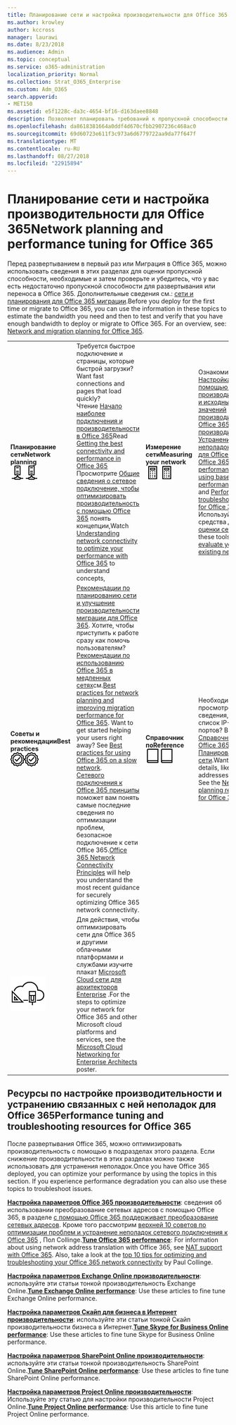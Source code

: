```yaml
---
title: Планирование сети и настройка производительности для Office 365
ms.author: krowley
author: kccross
manager: laurawi
ms.date: 8/23/2018
ms.audience: Admin
ms.topic: conceptual
ms.service: o365-administration
localization_priority: Normal
ms.collection: Strat_O365_Enterprise
ms.custom: Adm_O365
search.appverid:
- MET150
ms.assetid: e5f1228c-da3c-4654-bf16-d163daee8848
description: Позволяет планировать требований к пропускной способности сети для Microsoft Office 365. Если вы развернули, здесь вернуться к тонкой и устранять неполадки производительности Office 365.
ms.openlocfilehash: da8618381664a0ddf4d670cfbb2907236c468ac0
ms.sourcegitcommit: 69d60723e611f3c973a6d6779722aa9da77f647f
ms.translationtype: MT
ms.contentlocale: ru-RU
ms.lasthandoff: 08/27/2018
ms.locfileid: "22915894"
---
```

# <a name="network-planning-and-performance-tuning-for-office-365"></a><span data-ttu-id="8f647-104">Планирование сети и настройка производительности для Office 365</span><span class="sxs-lookup"><span data-stu-id="8f647-104">Network planning and performance tuning for Office 365</span></span>
<span data-ttu-id="8f647-p102">Перед развертыванием в первый раз или Миграция в Office 365, можно использовать сведения в этих разделах для оценки пропускной способности, необходимые и затем проверьте и убедитесь, что у вас есть недостаточно пропускной способности для развертывания или переноса в Office 365. Дополнительные сведения см.: [сети и планирования для Office 365 миграции](network-and-migration-planning.md).</span><span class="sxs-lookup"><span data-stu-id="8f647-p102">Before you deploy for the first time or migrate to Office 365, you can use the information in these topics to estimate the bandwidth you need and then to test and verify that you have enough bandwidth to deploy or migrate to Office 365. For an overview, see: [Network and migration planning for Office 365](network-and-migration-planning.md).</span></span>
  
|||||
|:-----|:-----|:-----|:-----|
|<span data-ttu-id="8f647-107">**Планирование сети**</span><span class="sxs-lookup"><span data-stu-id="8f647-107">**Network planning**</span></span> <br/> <span data-ttu-id="8f647-108">![Сеть](media/5e9dcd06-601b-4b28-88dc-f524e7548794.png)</span><span class="sxs-lookup"><span data-stu-id="8f647-108">![Network](media/5e9dcd06-601b-4b28-88dc-f524e7548794.png)</span></span>           <br/> |<span data-ttu-id="8f647-109">Требуется быстрое подключение и страницы, которые быстрой загрузки?</span><span class="sxs-lookup"><span data-stu-id="8f647-109">Want fast connections and pages that load quickly?</span></span>  <br/> <span data-ttu-id="8f647-110">Чтение [Начало наиболее подключения и производительности в Office 365](https://aka.ms/o365perfprinciples)</span><span class="sxs-lookup"><span data-stu-id="8f647-110">Read [Getting the best connectivity and performance in Office 365](https://aka.ms/o365perfprinciples)</span></span> <br/> <span data-ttu-id="8f647-111">Просмотрите [Общие сведения о сетевое подключение, чтобы оптимизировать производительность с помощью Office 365](https://blogs.office.com/2015/03/04/understanding-network-connectivity-optimize-performance-office-365/) понять концепции,</span><span class="sxs-lookup"><span data-stu-id="8f647-111">Watch [Understanding network connectivity to optimize your performance with Office 365](https://blogs.office.com/2015/03/04/understanding-network-connectivity-optimize-performance-office-365/) to understand concepts,</span></span>  <br/> |<span data-ttu-id="8f647-112">**Измерение сети**</span><span class="sxs-lookup"><span data-stu-id="8f647-112">**Measuring your network**</span></span> <br/> <span data-ttu-id="8f647-113">!["Калькулятор" ](media/d690a132-4884-40eb-a918-526bb3dff3cc.png)</span><span class="sxs-lookup"><span data-stu-id="8f647-113">![Calculator](media/d690a132-4884-40eb-a918-526bb3dff3cc.png)</span></span>           <br/> |<span data-ttu-id="8f647-114">Ознакомиться с [Настройка с помощью журнал производительности и исходных значений производительности Office 365](performance-tuning-using-baselines-and-history.md) и [производительность Устранение неполадок планом для Office 365](performance-troubleshooting-plan.md).</span><span class="sxs-lookup"><span data-stu-id="8f647-114">Read [Office 365 performance tuning using baselines and performance history](performance-tuning-using-baselines-and-history.md) and [Performance troubleshooting plan for Office 365](performance-troubleshooting-plan.md).</span></span>  <br/> <span data-ttu-id="8f647-115">Используйте эти средства для [оценки сети](network-and-migration-planning.md#calculators).</span><span class="sxs-lookup"><span data-stu-id="8f647-115">Use these tools to [evaluate your existing network](network-and-migration-planning.md#calculators).</span></span>  <br/> |
|<span data-ttu-id="8f647-116">**Советы и рекомендации**</span><span class="sxs-lookup"><span data-stu-id="8f647-116">**Best practices**</span></span> <br/> <span data-ttu-id="8f647-117">![Советы и рекомендации](media/2a659a5c-1007-47d3-a6c6-a19e018ab29b.png)</span><span class="sxs-lookup"><span data-stu-id="8f647-117">![Best practices](media/2a659a5c-1007-47d3-a6c6-a19e018ab29b.png)</span></span>           <br/> |<span data-ttu-id="8f647-p103">[Рекомендации по планированию сети и улучшение производительности миграции для Office 365](network-and-migration-planning.md#BestPractices). Хотите, чтобы приступить к работе сразу как помочь пользователям? [Рекомендации по использованию Office 365 в медленных сетях](https://support.office.com/article/fd16c8d2-4799-4c39-8fd7-045f06640166)см.</span><span class="sxs-lookup"><span data-stu-id="8f647-p103">[Best practices for network planning and improving migration performance for Office 365](network-and-migration-planning.md#BestPractices). Want to get started helping your users right away? See [Best practices for using Office 365 on a slow network](https://support.office.com/article/fd16c8d2-4799-4c39-8fd7-045f06640166).  </span></span><br/> <span data-ttu-id="8f647-121">[Сетевого подключения к Office 365 принципы](https://aka.ms/o365networkingprinciples) поможет вам понять самые последние сведения по оптимизации проблем, безопасное подключение к сети Office 365.</span><span class="sxs-lookup"><span data-stu-id="8f647-121">[Office 365 Network Connectivity Principles](https://aka.ms/o365networkingprinciples) will help you understand the most recent guidance for securely optimizing Office 365 network connectivity.</span></span>  <br/> |<span data-ttu-id="8f647-122">**Справочник по**</span><span class="sxs-lookup"><span data-stu-id="8f647-122">**Reference**</span></span> <br/> <span data-ttu-id="8f647-123">![Книги и журнала](media/56dff3c1-f605-48d8-811f-7d13ce639ecd.png)</span><span class="sxs-lookup"><span data-stu-id="8f647-123">![Book or Journal](media/56dff3c1-f605-48d8-811f-7d13ce639ecd.png)</span></span>           <br/> |<span data-ttu-id="8f647-p104">Необходимо просмотреть сведения, как список IP-адресов и портов? В разделе [Справочник по Office 365 Планирование сети](network-and-migration-planning.md#NetReference).</span><span class="sxs-lookup"><span data-stu-id="8f647-p104">Want the details, like a list of IP addresses and ports? See the [Network planning reference for Office 365](network-and-migration-planning.md#NetReference).  </span></span><br/> |
|![Сети облаке Майкрософт для плакат архитекторы предприятия отображается](media/3094be9f-2407-4fa5-896d-aa66ef7b9bb9.png)           <br/> |<span data-ttu-id="8f647-127">Для действия, чтобы оптимизировать сети для Office 365 и другими облачными платформами и службами изучите плакат [Microsoft Cloud сети для архитекторов Enterprise](https://aka.ms/cloudarchnetworking) .</span><span class="sxs-lookup"><span data-stu-id="8f647-127">For the steps to optimize your network for Office 365 and other Microsoft cloud platforms and services, see the [Microsoft Cloud Networking for Enterprise Architects](https://aka.ms/cloudarchnetworking) poster.</span></span>  <br/> |
   
## <a name="performance-tuning-and-troubleshooting-resources-for-office-365"></a><span data-ttu-id="8f647-128">Ресурсы по настройке производительности и устранению связанных с ней неполадок для Office 365</span><span class="sxs-lookup"><span data-stu-id="8f647-128">Performance tuning and troubleshooting resources for Office 365</span></span>
<span data-ttu-id="8f647-129"><a name="apptuning"> </a></span><span class="sxs-lookup"><span data-stu-id="8f647-129"></span></span>

<span data-ttu-id="8f647-p105">После развертывания Office 365, можно оптимизировать производительность с помощью в подразделах этого раздела. Если снижение производительности в этих разделах можно также использовать для устранения неполадок.</span><span class="sxs-lookup"><span data-stu-id="8f647-p105">Once you have Office 365 deployed, you can optimize your performance by using the topics in this section. If you experience performance degradation you can also use these topics to troubleshoot issues.</span></span>
  
 <span data-ttu-id="8f647-p106">**[Настройка параметров Office 365 производительности](tune-office-365-performance.md)**: сведения об использовании преобразование сетевых адресов с помощью Office 365, в разделе [с помощью Office 365 поддерживает преобразование сетевых адресов](nat-support-with-office-365.md). Кроме того рассмотрим [верхней 10 советов по оптимизации проблем и устранение неполадок сетевого подключения к Office 365](https://blogs.technet.com/b/onthewire/archive/2014/06/18/top-10-tips-for-optimising-amp-troubleshooting-your-office-365-network-connectivity.aspx) , Пол Collinge.</span><span class="sxs-lookup"><span data-stu-id="8f647-p106">**[Tune Office 365 performance](tune-office-365-performance.md)**: For information about using network address translation with Office 365, see [NAT support with Office 365](nat-support-with-office-365.md). Also, take a look at the [top 10 tips for optimizing and troubleshooting your Office 365 network connectivity](https://blogs.technet.com/b/onthewire/archive/2014/06/18/top-10-tips-for-optimising-amp-troubleshooting-your-office-365-network-connectivity.aspx) by Paul Collinge.</span></span> 
  
 <span data-ttu-id="8f647-134">**[Настройка параметров Exchange Online производительности](tune-exchange-online-performance.md)**: используйте эти статьи тонкой производительность Exchange Online.</span><span class="sxs-lookup"><span data-stu-id="8f647-134">**[Tune Exchange Online performance](tune-exchange-online-performance.md)**: Use these articles to fine tune Exchange Online performance.</span></span> 
  
 <span data-ttu-id="8f647-135">**[Настройка параметров Скайп для бизнеса в Интернет производительности](tune-skype-for-business-online-performance.md)**: используйте эти статьи тонкой Скайп производительности бизнеса в Интернет.</span><span class="sxs-lookup"><span data-stu-id="8f647-135">**[Tune Skype for Business Online performance](tune-skype-for-business-online-performance.md)**: Use these articles to fine tune Skype for Business Online performance.</span></span> 
  
 <span data-ttu-id="8f647-136">**[Настройка параметров SharePoint Online производительности](tune-sharepoint-online-performance.md)**: используйте эти статьи тонкой производительность SharePoint Online.</span><span class="sxs-lookup"><span data-stu-id="8f647-136">**[Tune SharePoint Online performance](tune-sharepoint-online-performance.md)**: Use these articles to fine tune SharePoint Online performance.</span></span> 
  
 <span data-ttu-id="8f647-137">**[Настройка параметров Project Online производительности](https://support.office.com/article/12ba0ebd-c616-42e5-b9b6-cad570e8409c)**: Используйте эту статью для настройки производительности Project Online.</span><span class="sxs-lookup"><span data-stu-id="8f647-137">**[Tune Project Online performance](https://support.office.com/article/12ba0ebd-c616-42e5-b9b6-cad570e8409c)**: Use this article to fine tune Project Online performance.</span></span> 
  

